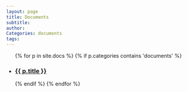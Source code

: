 ```yaml
---
layout: page
title: Documents
subtitle:
author:
Categories: documents
tags:
---
```


<ul>

{% for p in site.docs %}
  {% if p.categories contains 'documents' %}
  <li class='liste_categorie'>
  <!-- <div> -->
  <h3><a href="{{ p.url }}#documents">{{ p.title }}</a></h3>
  <!-- <br>
  <p>{{p.description}}</p> -->
  <!-- </div> -->
  </li>
  {% endif %}
{% endfor %}

</ul>
